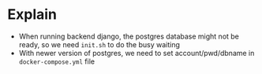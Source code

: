 # Explain
* When running backend django, the postgres database might not be ready, so we need `init.sh` to do the busy waiting
* With newer version of postgres, we need to set account/pwd/dbname in `docker-compose.yml` file

